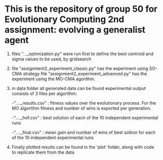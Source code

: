 # This is the repository of group 50 for Evolutionary Computing 2nd assignment: evolving a generalist agent

1) files "..._optimization.py" were run first to define the best centroid and sigma values to be used, by gridsearch

2) file "assignment2_experiment_classic.py" has the experiment using SO-CMA strategy
  file "assignment2_experiment_advanced.py" has the experiment using the MO-CMA agorithm.
  
3) in data folder all generated data can be found
   experimental output consists of 3 files per algorithm:
   
      -"...._results.csv" :  fitness values over the evolutionary process. For the MO algorithm fitness and number of wins is exported per generation.
      
      -"...._hof.csv" : best solution of each of the 10 independent experimental runs
      
      -"...._final.csv" : mean gain and number of wins  of best soltion for each of the 10 independent experimental runs
     
4) Finally plotted results can be found in the 'plot' folder, along with code to replicate them from the data
